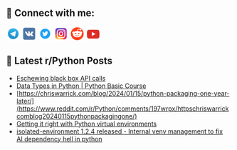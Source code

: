 ## 🔎 Connect with me:
[<img src="https://github.com/bullbesh/bullbesh/blob/main/images/Telegram.png" width="32" height="32" />](https://t.me/bullbesh)
[<img src="https://github.com/bullbesh/bullbesh/blob/main/images/VK.png" width="32" height="32" />](https://vk.com/bullbesh)
[<img src="https://github.com/bullbesh/bullbesh/blob/main/images/Twitter.png" width="32" height="32" />](https://twitter.com/bullbesh1)
[<img src="https://github.com/bullbesh/bullbesh/blob/main/images/Instagram.png" width="32" height="32" />](https://www.instagram.com/bullbesh)
[<img src="https://github.com/bullbesh/bullbesh/blob/main/images/Reddit.png" width="32" height="32" />](https://www.reddit.com/user/bullbesh)
[<img src="https://github.com/bullbesh/bullbesh/blob/main/images/YouTube.png" width="32" height="32" />](https://www.youtube.com/channel/UCtfjRs6uzgq5mfm8S06WTcg)

## 📕 Latest r/Python Posts
<!-- BLOG-POST-LIST:START -->
- [Eschewing black box API calls](https://www.reddit.com/r/Python/comments/1981k6u/eschewing_black_box_api_calls/)
- [Data Types in Python | Python Basic Course](https://www.reddit.com/r/Python/comments/197wtpr/data_types_in_python_python_basic_course/)
- [https://chriswarrick.com/blog/2024/01/15/python-packaging-one-year-later/](https://www.reddit.com/r/Python/comments/197wrpx/httpschriswarrickcomblog20240115pythonpackagingone/)
- [Getting it right with Python virtual environments](https://www.reddit.com/r/Python/comments/197wjnn/getting_it_right_with_python_virtual_environments/)
- [isolated-environment 1.2.4 released - Internal venv management to fix AI dependency hell in python](https://www.reddit.com/r/Python/comments/197qnnz/isolatedenvironment_124_released_internal_venv/)
<!-- BLOG-POST-LIST:END -->
